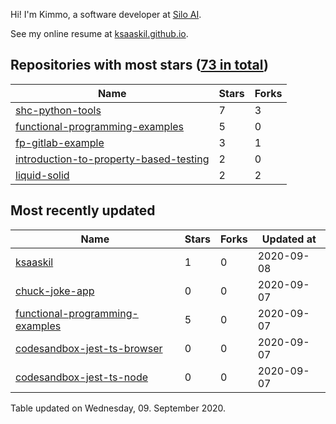 Hi! I'm Kimmo, a software developer at [Silo AI](https://silo.ai/).

See my online resume at [ksaaskil.github.io](https://ksaaskil.github.io).

<!-- repositories starts -->

## Repositories with most stars ([73 in total](https://github.com/ksaaskil?tab=repositories))
| Name        | Stars           | Forks  |
| ------------- |-------------| -----|
|[shc-python-tools](https://github.com/ksaaskil/shc-python-tools)|7|3
|[functional-programming-examples](https://github.com/ksaaskil/functional-programming-examples)|5|0
|[fp-gitlab-example](https://github.com/ksaaskil/fp-gitlab-example)|3|1
|[introduction-to-property-based-testing](https://github.com/ksaaskil/introduction-to-property-based-testing)|2|0
|[liquid-solid](https://github.com/ksaaskil/liquid-solid)|2|2

<!-- repositories ends -->
<!-- recent_repositories starts -->

## Most recently updated
| Name        | Stars           | Forks  | Updated at
| ------------- |-------------| -----|-----|
|[ksaaskil](https://github.com/ksaaskil/ksaaskil)|1|0|2020-09-08
|[chuck-joke-app](https://github.com/ksaaskil/chuck-joke-app)|0|0|2020-09-07
|[functional-programming-examples](https://github.com/ksaaskil/functional-programming-examples)|5|0|2020-09-07
|[codesandbox-jest-ts-browser](https://github.com/ksaaskil/codesandbox-jest-ts-browser)|0|0|2020-09-07
|[codesandbox-jest-ts-node](https://github.com/ksaaskil/codesandbox-jest-ts-node)|0|0|2020-09-07

<!-- recent_repositories ends -->
<!-- updated_at starts -->
Table updated on Wednesday, 09. September 2020.
<!-- updated_at ends -->
